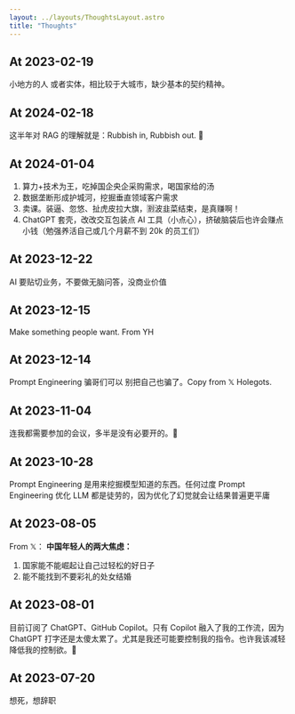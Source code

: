 ```yaml
---
layout: ../layouts/ThoughtsLayout.astro
title: "Thoughts"
---
```


## At 2023-02-19
小地方的人 或者实体，相比较于大城市，缺少基本的契约精神。

## At 2024-02-18
这半年对 RAG 的理解就是：Rubbish in, Rubbish out. 🤣

## At 2024-01-04
1. 算力+技术为王，吃掉国企央企采购需求，喝国家给的汤
2. 数据垄断形成护城河，挖掘垂直领域客户需求
3. 卖课。装逼、忽悠、扯虎皮拉大旗，🈹波韭菜结束，是真赚啊！
4. ChatGPT 套壳，改改交互包装点 AI 工具（小点心），挤破脑袋后也许会赚点小钱（勉强养活自己或几个月薪不到 20k 的员工们）

## At 2023-12-22
AI 要贴切业务，不要做无脑问答，没商业价值

## At 2023-12-15
Make something people want. From YH

## At 2023-12-14
Prompt Engineering 骗哥们可以 别把自己也骗了。Copy from 𝕏 Holegots.

## At 2023-11-04
连我都需要参加的会议，多半是没有必要开的。🫠

## At 2023-10-28
Prompt Engineering 是用来挖掘模型知道的东西。任何过度 Prompt Engineering 优化 LLM 都是徒劳的，因为优化了幻觉就会让结果普遍更平庸

## At 2023-08-05
From 𝕏：
**中国年轻人的两大焦虑：**
1. 国家能不能崛起让自己过轻松的好日子
2. 能不能找到不要彩礼的处女结婚

## At 2023-08-01
目前订阅了 ChatGPT、GitHub Copilot。只有 Copilot 融入了我的工作流，因为 ChatGPT 打字还是太傻太累了。尤其是我还可能要控制我的指令。也许我该减轻降低我的控制欲。🙉

## At 2023-07-20
想死，想辞职
